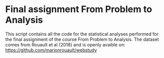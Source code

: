 # Final assignment From Problem to Analysis

This script contains all the code for the statistical analyses performed for the final assignment of the course From Problem to Analysis.
The dataset comes from Rouault et al (2018) and is openly avaible on: https://github.com/marionrouault/webstudy
